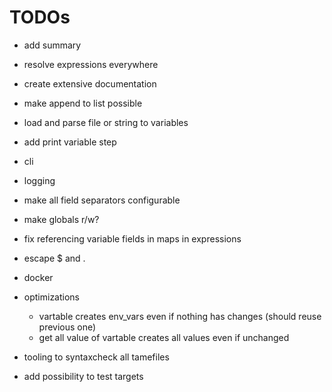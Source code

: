
# TODOs

- add summary
- resolve expressions everywhere
- create extensive documentation
- make append to list possible
- load and parse file or string to variables
- add print variable step
- cli
- logging
- make all field separators configurable
- make globals r/w?
- fix referencing variable fields in maps in expressions
- escape $ and .

- docker
- optimizations
    - vartable creates env_vars even if nothing has changes (should reuse previous one)
    - get all value of vartable creates all values even if unchanged
- tooling to syntaxcheck all tamefiles
- add possibility to test targets
